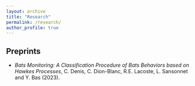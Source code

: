 ```yaml
---
layout: archive
title: "Research"
permalink: /research/
author_profile: true
---
```

## Preprints
- *Bats Monitoring: A Classification Procedure of Bats Behaviors based on Hawkes Processes*, C. Denis, C. Dion-Blanc, R.E. Lacoste, L. Sansonnet and Y. Bas (2023). 

